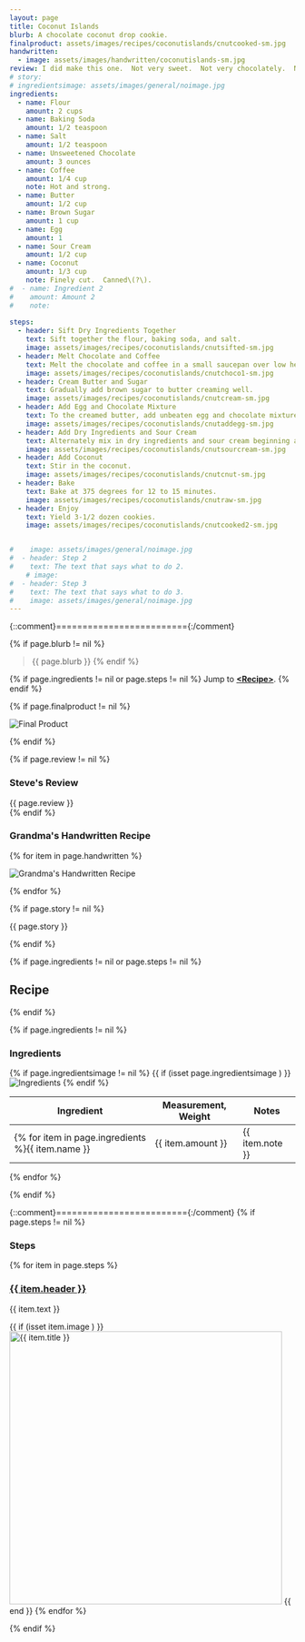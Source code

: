 ```yaml
---
layout: page
title: Coconut Islands
blurb: A chocolate coconut drop cookie.
finalproduct: assets/images/recipes/coconutislands/cnutcooked-sm.jpg
handwritten: 
  - image: assets/images/handwritten/coconutislands-sm.jpg
review: I did make this one.  Not very sweet.  Not very chocolately.  Not very coconutty.  Overall rating, "not very".<br /><br />In all seriousness, they were a bit bland and dry.  Might be better used as an "icing delivery system".  If there is a next time, I may decrease the flour and increase the coconut.  Maybe the chocolate too.
# story: 
# ingredientsimage: assets/images/general/noimage.jpg
ingredients:
  - name: Flour
    amount: 2 cups
  - name: Baking Soda
    amount: 1/2 teaspoon
  - name: Salt
    amount: 1/2 teaspoon
  - name: Unsweetened Chocolate
    amount: 3 ounces
  - name: Coffee
    amount: 1/4 cup
    note: Hot and strong.
  - name: Butter 
    amount: 1/2 cup
  - name: Brown Sugar
    amount: 1 cup
  - name: Egg
    amount: 1
  - name: Sour Cream
    amount: 1/2 cup
  - name: Coconut
    amount: 1/3 cup
    note: Finely cut.  Canned\(?\).
#  - name: Ingredient 2
#    amount: Amount 2
#    note: 
    
steps:
  - header: Sift Dry Ingredients Together
    text: Sift together the flour, baking soda, and salt.
    image: assets/images/recipes/coconutislands/cnutsifted-sm.jpg
  - header: Melt Chocolate and Coffee
    text: Melt the chocolate and coffee in a small saucepan over low heat.  Allow the mixture to cool.
    image: assets/images/recipes/coconutislands/cnutchoco1-sm.jpg
  - header: Cream Butter and Sugar
    text: Gradually add brown sugar to butter creaming well.
    image: assets/images/recipes/coconutislands/cnutcream-sm.jpg
  - header: Add Egg and Chocolate Mixture
    text: To the creamed butter, add unbeaten egg and chocolate mixture.  Beat well.
    image: assets/images/recipes/coconutislands/cnutaddegg-sm.jpg
  - header: Add Dry Ingredients and Sour Cream
    text: Alternately mix in dry ingredients and sour cream beginning and ending with dry ingredients.  Blend thoroughly after each addition.
    image: assets/images/recipes/coconutislands/cnutsourcream-sm.jpg
  - header: Add Coconut
    text: Stir in the coconut.
    image: assets/images/recipes/coconutislands/cnutcnut-sm.jpg
  - header: Bake
    text: Bake at 375 degrees for 12 to 15 minutes.  
    image: assets/images/recipes/coconutislands/cnutraw-sm.jpg
  - header: Enjoy
    text: Yield 3-1/2 dozen cookies.
    image: assets/images/recipes/coconutislands/cnutcooked2-sm.jpg


#    image: assets/images/general/noimage.jpg
#  - header: Step 2
#    text: The text that says what to do 2.
    # image: 
#  - header: Step 3
#    text: The text that says what to do 3.
#    image: assets/images/general/noimage.jpg
---
```


{::comment}========================={:/comment}

{% if page.blurb != nil %}
> {{ page.blurb }}
{% endif %}

{% if page.ingredients != nil or page.steps != nil %}
Jump to **[\<Recipe\>](#recipe)**.
{% endif %}

<!--- ~~~~~~~~~~~~~~~~~~~~~~~~~~~~~~~~~~~~ --->

<!--- 
page.finalproduct is {% if page.finalproduct == blank %}blank{% else %}"{{ page.finalproduct }}"{% endif %}

page.finalproduct is {% if page.finalproduct == "" %}empty string{% else %}"{{ page.finalproduct }}"{% endif %}

page.finalproduct is {% if page.finalproduct == nil %}nil{% else %}"{{ page.finalproduct }}"{% endif %}
--->

<!--- {{ if (isset page.finalproduct ) }}  --->
{% if page.finalproduct != nil %}

<img alt="Final Product" src="https://illinifanboy.github.io/{{ page.finalproduct }}">

{% endif %}

<!--- ~~~~~~~~~~~~~~~~~~~~~~~~~~~~~~~~~~~~ --->

{% if page.review != nil %}
### Steve's Review  
{{ page.review }}    
{% endif %}

<!--- ~~~~~~~~~~~~~~~~~~~~~~~~~~~~~~~~~~~~ --->

### Grandma's Handwritten Recipe

{% for item in page.handwritten %}

<img alt="Grandma's Handwritten Recipe" src="https://illinifanboy.github.io/{{ item.image }}">

{% endfor %}

{% if page.story != nil %}

{{ page.story }}

{% endif %}

<!--- ~~~~~~~~~~~~~~~~~~~~~~~~~~~~~~~~~~~~ --->

{% if page.ingredients != nil or page.steps != nil %}
## Recipe
{% endif %}

{% if page.ingredients != nil %}
### Ingredients

{% if page.ingredientsimage != nil %}
{{ if (isset page.ingredientsimage ) }}
<img alt="Ingredients" src="https://illinifanboy.github.io/{{ page.ingredientsimage }}">
{% endif %}

Ingredient | Measurement, Weight | Notes
---|---|----
{% for item in page.ingredients %}{{ item.name }} | {{ item.amount }} | {{ item.note }}
{% endfor %}

{% endif %}

{::comment}========================={:/comment}
{% if page.steps != nil %}
### Steps

{% for item in page.steps %}

### <ins>{{ item.header }}</ins> 

{{ item.text }}

{{ if (isset item.image ) }}
<img width="480" alt="{{ item.title }}" src="https://illinifanboy.github.io/{{ item.image }}">
{{ end }}
{% endfor %}

{% endif %}

